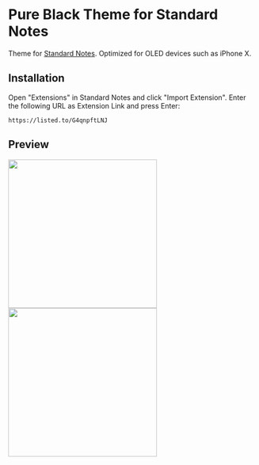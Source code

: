 # Pure Black Theme for Standard Notes

Theme for [Standard Notes](https://standardnotes.org/). Optimized for OLED devices such as iPhone X.

## Installation

Open "Extensions" in Standard Notes and click "Import Extension". Enter the following URL as Extension Link and press Enter:

```
https://listed.to/G4qnpftLNJ
```

## Preview

<img src="https://raw.githubusercontent.com/christianhans/sn-pure-black-theme/master/preview1.png" width="300px">  <img src="https://raw.githubusercontent.com/christianhans/sn-pure-black-theme/master/preview2.png" width="300px">
